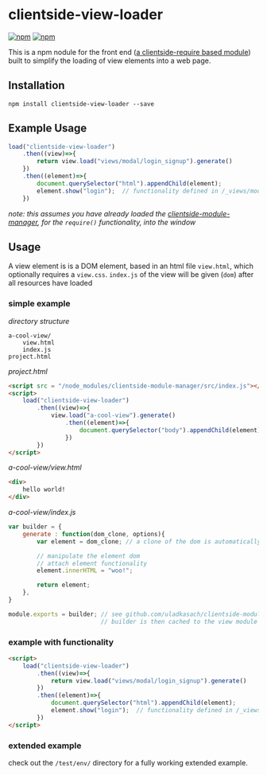 # clientside-view-loader

[![npm](https://img.shields.io/npm/v/clientside-view-loader.svg?style=flat-square)](https://www.npmjs.com/package/clientside-view-loader)
[![npm](https://img.shields.io/npm/dm/clientside-view-loader.svg)](https://www.npmjs.com/package/clientside-view-loader)

This is a npm nodule for the front end ([a clientside-require based module](https://github.com/uladkasach/clientside-module-manager)) built to simplify the loading of view elements into a web page.


## Installation
`npm install clientside-view-loader --save`


## Example Usage

```js
load("clientside-view-loader")
    .then((view)=>{
        return view.load("views/modal/login_signup").generate()
    })
    .then((element)=>{
        document.querySelector("html").appendChild(element);
        element.show("login");  // functionality defined in /_views/modal/login_signup
    })
```
*note: this assumes you have already loaded the [clientside-module-manager](https://github.com/uladkasach/clientside-module-manager), for the `require()` functionality, into the window*


## Usage

A view element is is a DOM element, based in an html file `view.html`, which optionally requires a `view.css`.
`index.js` of the view will be given (`dom`) after all resources have loaded

### simple example

*directory structure*
```
a-cool-view/
    view.html
    index.js
project.html
```


*project.html*
```html
<script src = "/node_modules/clientside-module-manager/src/index.js"></script> <!-- defines require, promise_require, and cmm in global scope -->
<script>
    load("clientside-view-loader")
        .then((view)=>{
            view.load("a-cool-view").generate()
                .then((element)=>{
                    document.querySelector("body").appendChild(element);
                })
        })
</script>
```


*a-cool-view/view.html*
```html
<div>
    hello world!
</div>
```

*a-cool-view/index.js*
```js
var builder = {
    generate : function(dom_clone, options){
        var element = dom_clone; // a clone of the dom is automatically injected. you can modify it explicitly and not disturb the "template" for future renders

        // manipulate the element dom
        // attach element functionality
        element.innerHTML = "woo!";

        return element;
    },
}

module.exports = builder; // see github.com/uladkasach/clientside-module-manager for more information
                          // builder is then cached to the view module
```



### example with functionality
```html
<script>
    load("clientside-view-loader")
        .then((view)=>{
            return view.load("views/modal/login_signup").generate()
        })
        .then((element)=>{
            document.querySelector("html").appendChild(element);
            element.show("login");  // functionality defined in /_views/modal/login_signup
        })
</script>
```


### extended example
check out the `/test/env/` directory for a fully working extended example.
